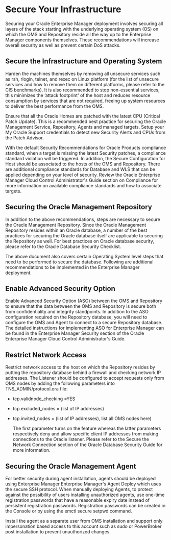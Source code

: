 # Secure Your Infrastructure

Securing your Oracle Enterprise Manager deployment involves securing all layers of the stack starting with the underlying operating system \(OS\) on which the OMS and Repository reside all the way up to the Enterprise Manager components themselves. These recommendations will increase overall security as well as prevent certain DoS attacks.

## Secure the Infrastructure and Operating System

Harden the machines themselves by removing all unsecure services such as rsh, rlogin, telnet, and rexec on Linux platform \(for the list of unsecure services and how to remove them on different platforms, please refer to the CIS benchmarks\). It is also recommended to stop non-essential services, this minimizes the ’attack footprint' of the host and reduces resource consumption by services that are not required, freeing up system resources to deliver the best performance from the OMS.

Ensure that all the Oracle Homes are patched with the latest CPU \(Critical Patch Update\). This is a recommended best practice for securing the Oracle Management Service, Repository, Agents and managed targets. Setup your My Oracle Support credentials to detect new Security Alerts and CPUs from the Patch Advisor.

With the default Security Recommendations for Oracle Products compliance standard, when a target is missing the latest Security patches, a compliance standard violation will be triggered. In addition, the Secure Configuration for Host should be associated to the hosts of the OMS and Repository. There are additional compliance standards for Database and WLS that can be applied depending on your level of security. Review the Oracle Enterprise Manager Cloud Control Administrator's Guide section on Compliance for more information on available compliance standards and how to associate targets.

## Securing the Oracle Management Repository

In addition to the above recommendations, steps are necessary to secure the Oracle Management Repository. Since the Oracle Management Repository resides within an Oracle database, a number of the best practices for securing the Oracle database itself are applicable to securing the Repository as well. For best practices on Oracle database security, please refer to the Oracle Database Security Checklist.

The above document also covers certain Operating System level steps that need to be performed to secure the database. Following are additional recommendations to be implemented in the Enterprise Manager deployment.

## Enable Advanced Security Option

Enable Advanced Security Option \(ASO\) between the OMS and Repository to ensure that the data between the OMS and Repository is secure both from confidentiality and integrity standpoints. In addition to the ASO configuration required on the Repository database, you will need to configure the OMS and Agent to connect to a secure Repository database. The detailed instructions for implementing ASO for Enterprise Manager can be found in the Enterprise Manager Security section of the Oracle Enterprise Manager Cloud Control Administrator's Guide.

## Restrict Network Access

Restrict network access to the host on which the Repository resides by putting the repository database behind a firewall and checking network IP addresses. The Listener should be configured to accept requests only from OMS nodes by adding the following parameters into TNS\_ADMIN/protocol.ora file:

* tcp.validnode\_checking =YES
* tcp.excluded\_nodes = \(list of IP addresses\)
* tcp.invited\_nodes = \(list of IP addresses\), list all OMS nodes here\)

  The first parameter turns on the feature whereas the latter parameters respectively deny and allow specific client IP addresses from making connections to the Oracle listener. Please refer to the Secure the Network Connection section of the Oracle Database Security Guide for more information.

## Securing the Oracle Management Agent

For better security during agent installation, agents should be deployed using Enterprise Manager Enterprise Manager's Agent Deploy which uses the secure SSH protocol. When manually deploying Agents, to protect against the possibility of users installing unauthorized agents, use one-time registration passwords that have a reasonable expiry date instead of persistent registration passwords. Registration passwords can be created in the Console or by using the emctl secure setpwd command.

Install the agent as a separate user from OMS installation and support only impersonation based access to this account such as sudo or PowerBroker post installation to prevent unauthorized changes.

